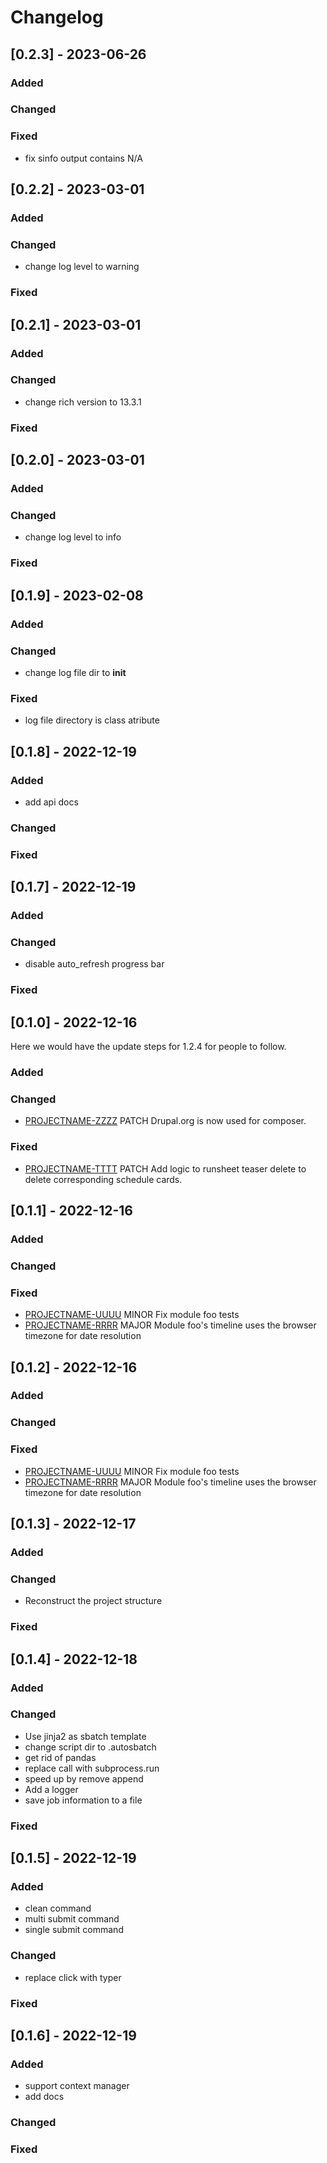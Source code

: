 # Changelog

## [0.2.3] - 2023-06-26

### Added

### Changed

### Fixed
- fix sinfo output contains N/A

## [0.2.2] - 2023-03-01

### Added


### Changed

- change log level to warning

### Fixed

## [0.2.1] - 2023-03-01

### Added


### Changed

- change rich version to 13.3.1

### Fixed



## [0.2.0] - 2023-03-01

### Added


### Changed

- change log level to info

### Fixed


## [0.1.9] - 2023-02-08

### Added


### Changed

- change log file dir to __init__

### Fixed

- log file directory is class atribute

## [0.1.8] - 2022-12-19

### Added

- add api docs

### Changed


### Fixed

## [0.1.7] - 2022-12-19

### Added


### Changed

- disable auto_refresh progress bar

### Fixed



## [0.1.0] - 2022-12-16
  
Here we would have the update steps for 1.2.4 for people to follow.
 
### Added
 
### Changed
  
- [PROJECTNAME-ZZZZ](http://tickets.projectname.com/browse/PROJECTNAME-ZZZZ)
  PATCH Drupal.org is now used for composer.
 
### Fixed
 
- [PROJECTNAME-TTTT](http://tickets.projectname.com/browse/PROJECTNAME-TTTT)
  PATCH Add logic to runsheet teaser delete to delete corresponding
  schedule cards.
 
## [0.1.1] - 2022-12-16
 
### Added
   
### Changed
 
### Fixed
 
- [PROJECTNAME-UUUU](http://tickets.projectname.com/browse/PROJECTNAME-UUUU)
  MINOR Fix module foo tests
- [PROJECTNAME-RRRR](http://tickets.projectname.com/browse/PROJECTNAME-RRRR)
  MAJOR Module foo's timeline uses the browser timezone for date resolution

## [0.1.2] - 2022-12-16
 
### Added
   
### Changed
 
### Fixed
 
- [PROJECTNAME-UUUU](http://tickets.projectname.com/browse/PROJECTNAME-UUUU)
  MINOR Fix module foo tests
- [PROJECTNAME-RRRR](http://tickets.projectname.com/browse/PROJECTNAME-RRRR)
  MAJOR Module foo's timeline uses the browser timezone for date resolution

## [0.1.3] - 2022-12-17

### Added


### Changed

- Reconstruct the project structure

### Fixed

## [0.1.4] - 2022-12-18

### Added


### Changed

- Use jinja2 as sbatch template
- change script dir to .autosbatch
- get rid of pandas
- replace call with subprocess.run
- speed up by remove append
- Add a logger
- save job information to a file

### Fixed

## [0.1.5] - 2022-12-19

### Added

- clean command
- multi submit command
- single submit command

### Changed

- replace click with typer

### Fixed

## [0.1.6] - 2022-12-19

### Added

- support context manager
- add docs

### Changed


### Fixed

